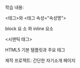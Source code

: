 학습 내용:

<태그>와 <태그 속성="속성명">

block 
요
소
와 inline 요소

<!-- 주석 처리 -->

<시맨틱 태그>

HTML5 기본 템플릿과 주요 태그

제작 프로젝트: 간단한 자기소개 페이지